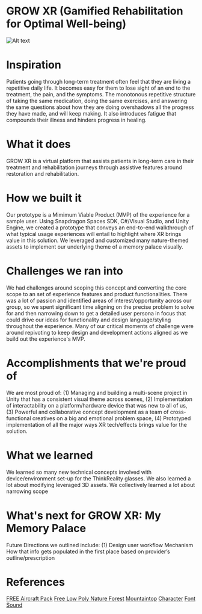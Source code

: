 # GROW XR (Gamified Rehabilitation for Optimal Well-being)

![Alt text](https://i.ibb.co/KDkHrWP/Beige-Minimalist-Linear-Face-Illustration-Makeup-Studio-Facebook-Cover-2.png)

# Inspiration
Patients going through long-term treatment often feel that they are living a repetitive daily life. 
It becomes easy for them to lose sight of an end to the treatment, the pain, and the symptoms. 
The monotonous repetitive structure of taking the same medication, doing the same exercises, and answering the same questions about how they are doing overshadows all the progress they have made, and will keep making. It also introduces fatigue that compounds their illness and hinders progress in healing.

# What it does
GROW XR is a virtual platform that assists patients in long-term care in their treatment and rehabilitation journeys through assistive features around restoration and rehabilitation.

# How we built it
Our prototype is a Mimimum Viable Product (MVP) of the experience for a sample user. Using Snapdragon Spaces SDK, C#/Visual Studio, and Unity Engine, we created a prototype that conveys an end-to-end walkthrough of what typical usage experiences will entail to highlight where XR brings value in this solution. We leveraged and customized many nature-themed assets to implement our underlying theme of a memory palace visually. 

# Challenges we ran into
We had challenges around scoping this concept and converting the core scope to an set of experience features and product functionalities. There was a lot of passion and identified areas of interest/opportunity across our group, so we spent significant time aligning on the precise problem to solve for and then narrowing down to get a detailed user persona in focus that could drive our ideas for functionality and design language/styling throughout the experience. Many of our critical moments of challenge were around repivoting to keep design and development actions aligned as we build out the experience's MVP. 

# Accomplishments that we're proud of
We are most proud of: (1) Managing and building a multi-scene project in Unity that has a consistent visual theme across scenes, (2) Implementation of interactability on a platform/hardware device that was new to all of us, (3) Powerful and collaborative concept development as a team of cross-functional creatives on a big and emotional problem space, (4) Prototyped implementation of all the major ways XR tech/effects brings value for the solution.

# What we learned
We learned so many new technical concepts involved with device/environment set-up for the ThinkReality glasses. We also learned a lot about modifying leveraged 3D assets. We collectively learned a lot about narrowing scope 

# What's next for GROW XR: My Memory Palace
Future Directions we outlined include: (1) Design user workflow Mechanism How that info gets populated in the first place based on provider’s outline/prescription 

# References
[FREE Aircraft Pack](https://assetstore.unity.com/packages/3d/vehicles/air/free-aircraft-pack-194025#publisher) 
[Free Low Poly Nature Forest](https://assetstore.unity.com/packages/3d/environments/landscapes/free-low-poly-nature-forest-205742) 
[Mountaintop](https://poly.pizza/m/8mWDJgGcXSH) 
[Character](https://www.mixamo.com/) 
[Font](https://www.1001freefonts.com/designer-nini-prower-fontlisting.php) 
[Sound](https://freesound.org/people/rolandasb/sounds/170515/) 

